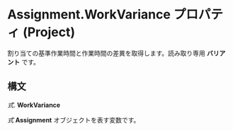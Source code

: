 
# Assignment.WorkVariance プロパティ (Project)

割り当ての基準作業時間と作業時間の差異を取得します。読み取り専用 **バリアント** です。


## 構文

 _式_. **WorkVariance**

 _式_ **Assignment** オブジェクトを表す変数です。

